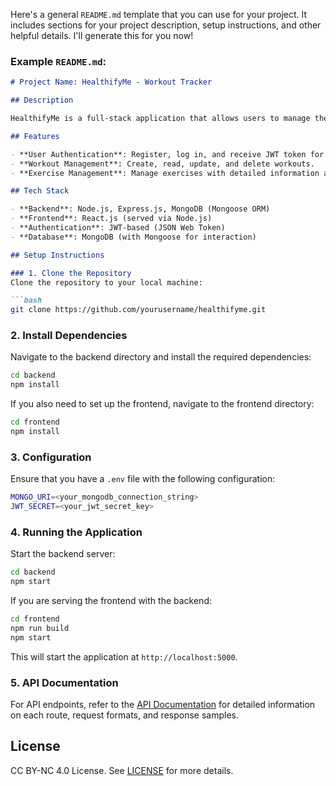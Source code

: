 Here's a general `README.md` template that you can use for your project. It includes sections for your project description, setup instructions, and other helpful details. I'll generate this for you now!  

### Example `README.md`:

```markdown
# Project Name: HealthifyMe - Workout Tracker

## Description

HealthifyMe is a full-stack application that allows users to manage their workouts, exercises, and user profiles. It includes features to create, update, and delete workouts, track exercises, and authenticate users via a JWT-based system.

## Features

- **User Authentication**: Register, log in, and receive JWT token for secure authentication.
- **Workout Management**: Create, read, update, and delete workouts.
- **Exercise Management**: Manage exercises with detailed information about categories and muscle groups.

## Tech Stack

- **Backend**: Node.js, Express.js, MongoDB (Mongoose ORM)
- **Frontend**: React.js (served via Node.js)
- **Authentication**: JWT-based (JSON Web Token)
- **Database**: MongoDB (with Mongoose for interaction)

## Setup Instructions

### 1. Clone the Repository
Clone the repository to your local machine:

```bash
git clone https://github.com/yourusername/healthifyme.git
```

### 2. Install Dependencies

Navigate to the backend directory and install the required dependencies:

```bash
cd backend
npm install
```

If you also need to set up the frontend, navigate to the frontend directory:

```bash
cd frontend
npm install
```

### 3. Configuration

Ensure that you have a `.env` file with the following configuration:

```bash
MONGO_URI=<your_mongodb_connection_string>
JWT_SECRET=<your_jwt_secret_key>
```

### 4. Running the Application

Start the backend server:

```bash
cd backend
npm start
```

If you are serving the frontend with the backend:

```bash
cd frontend
npm run build
npm start
```

This will start the application at `http://localhost:5000`.

### 5. API Documentation

For API endpoints, refer to the [API Documentation](./API_DOCUMENTATION.md) for detailed information on each route, request formats, and response samples.

## License

CC BY-NC 4.0 License. See [LICENSE](./LICENSE) for more details.